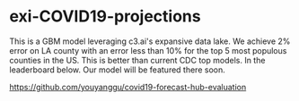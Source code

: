 # exi-COVID19-projections

This is a GBM model leveraging c3.ai's expansive data lake. We achieve 2% error on LA county with an error less than 10% for the top 5 most populous counties in the US. This is better than current CDC top models. In the leaderboard below. Our model will be featured there soon.

https://github.com/youyanggu/covid19-forecast-hub-evaluation
